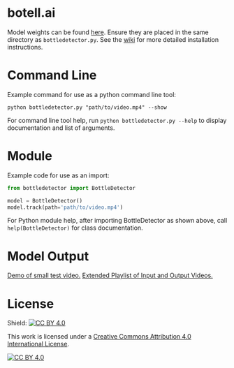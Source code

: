 # botell.ai

Model weights can be found [here](https://github.com/AnthroHydro/costiabottles/releases/download/v1.0.0/bottle_weights.pt). Ensure they are placed in the same directory as `bottledetector.py`. See the [wiki](https://github.com/AnthroHydro/costiabottles/wiki) for more detailed installation instructions.

# Command Line

Example command for use as a python command line tool:

`python bottledetector.py "path/to/video.mp4" --show`

For command line tool help, run `python bottledetector.py --help` to display documentation and list of arguments.

# Module

Example code for use as an import:

```python
from bottledetector import BottleDetector

model = BottleDetector()
model.track(path='path/to/video.mp4')
```
For Python module help, after importing BottleDetector as shown above, call `help(BottleDetector)` for class documentation.

# Model Output
[Demo of small test video.](https://youtu.be/kvOsbvp3nqc?si=2m3qzh86oXzbxDbN)
[Extended Playlist of Input and Output Videos.](https://youtube.com/playlist?list=PLjfXYS1xnU1L98_oL9VqPYYu0GnQ8-rfF&si=xyKeCxzRXzxWktPY)

# License

Shield: [![CC BY 4.0][cc-by-shield]][cc-by]

This work is licensed under a
[Creative Commons Attribution 4.0 International License][cc-by].

[![CC BY 4.0][cc-by-image]][cc-by]

[cc-by]: http://creativecommons.org/licenses/by/4.0/
[cc-by-image]: https://i.creativecommons.org/l/by/4.0/88x31.png
[cc-by-shield]: https://img.shields.io/badge/License-CC%20BY%204.0-lightgrey.svg
